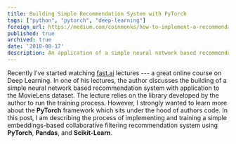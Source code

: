 ```yaml
---
title: Building Simple Recommendation System with PyTorch
tags: ["python", "pytorch", "deep-learning"]
foreign_url: https://medium.com/coinmonks/how-to-implement-a-recommendation-system-with-deep-learning-and-pytorch-2d40476590f9
published: true
archived: true
date: '2018-08-17'
description: An application of a simple neural network based recommendation system to the MovieLens dataset 
---
```


<!--preamble-->

Recently I’ve started watching [fast.ai](http://course.fast.ai) lectures --- a great
online course on Deep Learning. In one of his lectures, the author
discusses the building of a simple neural network based recommendation system
with application to the MovieLens dataset. The lecture relies on
the library developed by the author to run the training process. However,
I strongly wanted to learn more about the **PyTorch** framework which sits
under the hood of authors code. In this post, I am describing the process 
of implementing and training a simple embeddings-based collaborative filtering 
recommendation system using **PyTorch**, **Pandas**, and **Scikit-Learn**.

<!--more-->
